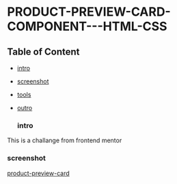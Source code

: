 <!--@format-->
# PRODUCT-PREVIEW-CARD-COMPONENT---HTML-CSS
## Table of Content
- [intro](#intro)
- [screenshot](#screenshot)
- [tools](#tools)
- [outro](#outro)

  ### intro
This is a challange from frontend mentor

### screenshot
[product-preview-card](https://product-preview-card-component-nwju.onrender.com/)
